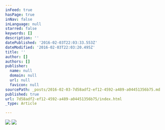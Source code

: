 ```yaml
---
inFeed: true
hasPage: true
inNav: false
inLanguage: null
starred: false
keywords: []
description: ''
datePublished: '2016-02-03T22:03:33.553Z'
dateModified: '2016-02-03T22:03:20.495Z'
title: ''
author: []
authors: []
publisher:
  name: null
  domain: null
  url: null
  favicon: null
sourcePath: _posts/2016-02-03-7d58adf2-ef12-4592-a489-a04451356b75.md
published: true
url: 7d58adf2-ef12-4592-a489-a04451356b75/index.html
_type: Article

---
```

![](https://s3-us-west-2.amazonaws.com/the-grid-img/p/fe1c2c55d44819a700126aff35dbbc36a263a8c1.jpg)
![](https://s3-us-west-2.amazonaws.com/the-grid-img/p/0f073f7ab892e080b09eff402fcddf706d448496.png)